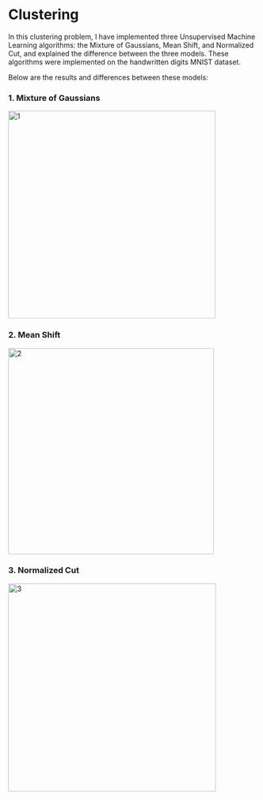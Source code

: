 # Clustering
In this clustering problem, I have implemented three Unsupervised Machine Learning algorithms: the Mixture of Gaussians, Mean Shift, and Normalized Cut, and explained the difference between the three models. These algorithms were implemented on the handwritten digits MNIST dataset.


Below are the results and differences between these models:
### 1. Mixture of Gaussians
<img width="418" alt="1" src="https://github.com/user-attachments/assets/1398e902-773f-4280-bdf3-35d4befd8cd3">

### 2. Mean Shift
<img width="415" alt="2" src="https://github.com/user-attachments/assets/fcb34691-9ff9-425d-98f9-352f30d08c98">

### 3. Normalized Cut
<img width="419" alt="3" src="https://github.com/user-attachments/assets/6169703d-8c45-40f9-9f79-c0a97fcb6c62">


